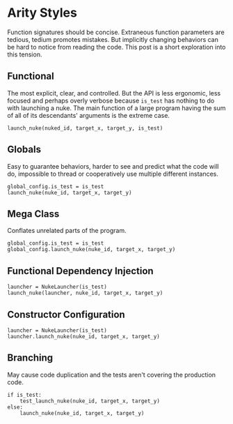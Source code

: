 # Arity Styles

Function signatures should be concise. Extraneous function parameters are tedious, tedium promotes mistakes. But implicitly changing behaviors can be hard to notice from reading the code. This post is a short exploration into this tension.

## Functional
The most explicit, clear, and controlled. But the API is less ergonomic, less focused and perhaps overly verbose because `is_test` has nothing to do with launching a nuke. The main function of a large program having the sum of all of its descendants' arguments is the extreme case.

```
launch_nuke(nuked_id, target_x, target_y, is_test)
```

## Globals
Easy to guarantee behaviors, harder to see and predict what the code will do, impossible to thread or cooperatively use multiple different instances.
```
global_config.is_test = is_test
launch_nuke(nuke_id, target_x, target_y)
```

## Mega Class
Conflates unrelated parts of the program.
```
global_config.is_test = is_test
global_config.launch_nuke(nuke_id, target_x, target_y)
```

## Functional Dependency Injection

```
launcher = NukeLauncher(is_test)
launch_nuke(launcher, nuke_id, target_x, target_y)
```

## Constructor Configuration

```
launcher = NukeLauncher(is_test)
launcher.launch_nuke(nuke_id, target_x, target_y)
```

## Branching
May cause code duplication and the tests aren't covering the production code.

```
if is_test:
    test_launch_nuke(nuke_id, target_x, target_y)
else:
    launch_nuke(nuke_id, target_x, target_y)
```
